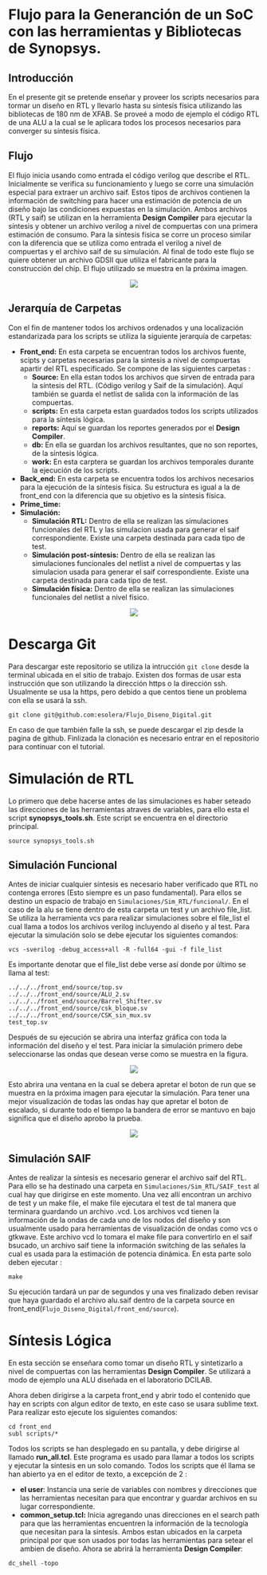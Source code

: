 # Flujo para la Generanción de un SoC con las herramientas y Bibliotecas de Synopsys.
## Introducción
En el presente git se pretende enseñar y proveer los scripts necesarios para tormar un diseño en RTL y llevarlo hasta su sintesís física utilizando las bibliotecas de 180 nm de XFAB.  Se proveé a modo de ejemplo el código RTL de una ALU a la cual se le aplicara todos los procesos necesarios para converger su síntesis física.  


## Flujo
El flujo inicia usando como entrada el código verilog que describe el RTL. Inicialmente se verifica su funcionamiento y luego se corre una simulación especial para extraer un archivo saif. Estos tipos de archivos contienen la información de switching para hacer una estimación de potencia de un diseño bajo las condiciones expuestas en la simulación. Ambos archivos (RTL y saif) se utilizan en la herramienta **Design Compiler** para ejecutar la síntesis y obtener un archivo verilog a nivel de compuertas con una primera estimación de consumo. Para la síntesis física se corre un proceso similar con la diferencia que se utiliza como entrada el verilog a nivel de compuertas y el archivo saif de su simulación. Al final de todo este flujo se quiere obtener un archivo GDSII que utiliza el fabricante para la construcción del chip. El flujo utilizado se muestra en la próxima imagen.
<p align="center">
  <img src="imagenes/Flujo_topo.png">
</p>

## Jerarquía de Carpetas
Con el fin de mantener todos los archivos ordenados y una localización estandarizada para los scripts se utiliza la siguiente jerarquía de carpetas:

* **Front_end:** En esta carpeta se encuentran todos los archivos fuente, scipts y carpetas necesarias para la sintesis a nivel de compuertas apartir del RTL especificado. Se compone de las siguientes carpetas :
  * **Source:** En ella estan todos los archivos que sirven de entrada para la síntesis del RTL. (Código verilog y Saif de la simulación). Aquí también se guarda el netlist de salida con la información de las compuertas.
  * **scripts:** En esta carpeta estan guardados todos los scripts utilizados para la síntesis lógica.
  * **reports:** Aquí se guardan los reportes generados por el **Design Compiler**.
  * **db:** En ella se guardan los archivos resultantes, que no son reportes, de la síntesis lógica.
  * **work:** En esta carptera se guardan los archivos temporales durante la ejecución de los scripts.
* **Back_end:** En esta carpeta se encuentra todos los archivos necesarios para la ejecución de la síntesis física. Su estructura es igual a la de front_end con la diferencia que su objetivo es la síntesis física.
* **Prime_time:**
* **Simulación:**
  * **Simulación RTL:** Dentro de ella se realizan las simulaciones funcionales del RTL y las simulacion usada para generar el saif correspondiente. Existe una carpeta destinada para cada tipo de test.
  * **Simulación post-síntesis:** Dentro de ella se realizan las simulaciones funcionales del netlist a nivel de compuertas y las simulacion usada para generar el saif correspondiente. Existe una carpeta destinada para cada tipo de test. 
  * **Simulación física:** Dentro de ella se realizan las simulaciones funcionales del netlist a nivel físico.
<p align="center">
  <img src="imagenes/Diagrama_carpetas.png">
</p>

# Descarga Git
Para descargar este repositorio se utiliza la intrucción ``git clone`` desde la terminal ubicada en el sitio de trabajo. Existen dos formas de usar esta instrucción que son utilizando la dirección https o la dirección ssh. Usualmente se usa la https, pero debido a que centos tiene un problema con ella se usará la ssh. 
```
git clone git@github.com:esolera/Flujo_Diseno_Digital.git
```
En caso de que también falle la ssh, se puede descargar el zip desde la pagina de github. Finlizada la clonación es necesario entrar en el repositorio para continuar con el tutorial.
# Simulación de RTL
Lo primero que debe hacerse antes de las simulaciones es haber seteado las direcciones de las herramientas atraves de variables, para ello esta el script **synopsys_tools.sh**. Este script se encuentra en el directorio principal.
```
source synopsys_tools.sh
```
## Simulación Funcional
Antes de iniciar cualquier síntesis es necesario haber verificado que RTL no contenga errores (Esto siempre es un paso fundamental). Para ellos se destino un espacio de trabajo en ```Simulaciones/Sim_RTL/funcional/```. En el caso de la alu se tiene dentro de esta carpeta un test y un archivo file_list. Se utiliza la herramienta vcs para realizar simulaciones sobre el file_list el cual llama a todos los archivos verilog incluyendo al diseño y al test. Para ejecutar la simulación solo se debe ejecutar los siguientes comandos:
```
vcs -sverilog -debug_access+all -R -full64 -gui -f file_list
```
 Es importante denotar que el file_list debe verse así donde por último se llama al test:
```
../../../front_end/source/top.sv
../../../front_end/source/ALU_2.sv
../../../front_end/source/Barrel_Shifter.sv
../../../front_end/source/csk_bloque.sv
../../../front_end/source/CSK_sin_mux.sv
test_top.sv
```
Después de su ejecución se abrira una interfaz gráfica con toda la información del diseño y el test. Para iniciar la simulación primero debe seleccionarse las ondas que desean verse como se muestra en la figura. 

<p align="center">
  <img src="imagenes/vcs_RTL.png">
</p>
Esto abrira una ventana en la cual se debera apretar el boton de run que se muestra en la próxima imagen para ejecutar la simulación. Para tener una mejor visualización de todas las ondas hay que apretar el boton de escalado, si durante todo el tiempo la bandera de error se mantuvo en bajo significa que el diseño aprobo la prueba.

<p align="center">
  <img src="imagenes/wave_RTL.png">
</p>

## Simulación SAIF
Antes de realizar la síntesis es necesario generar el archivo saif del RTL. Para ello se ha destinado una carpeta en ``Simulaciones/Sim_RTL/SAIF_test`` al cual hay que dirigirse en este momento. Una vez allí encontran un archivo de test y un make file, el make file ejecutara el test de tal manera que terminara guardando un archivo .vcd. Los archivos vcd tienen la información de la ondas de cada uno de los nodos del diseño y son usualmente usado para herramientas de visualización de ondas como vcs o gtkwave. Este archivo vcd lo tomara el make file para convertirlo en el saif bsucado, un archivo saif tiene la información switching de las señales la cual es usada para la estimación de potencia dinámica. En esta parte solo deben ejecutar :
```
make
```
Su ejecución tardará un par de segundos y una ves finalizado deben revisar que haya guardado el archivo alu.saif dentro de la carpeta source en front_end(```Flujo_Diseno_Digital/front_end/source```).
# Síntesis Lógica
En esta sección  se enseñara como tomar un diseño RTL y sintetizarlo a nivel de compuertas con las herramientas **Design Compiler**. Se utilizará a modo de ejemplo una ALU diseñada en el laboratorio DCILAB. 

Ahora deben dirigirse a la carpeta front_end y abrir todo el contenido que hay en scripts con algun editor de texto, en este caso se usara sublime text. Para realizar esto ejecute los siguientes comandos:
```
cd front_end
subl scripts/*
```
Todos los scripts se han desplegado en su pantalla, y debe dirigirse al llamado **run_all.tcl**. Este programa es usado para llamar a todos los scripts y ejecutar la síntesis en un solo comando. Todos los scripts que él llama se han abierto ya en el editor de texto, a excepción de 2 :
* **el user**: Instancia una serie de variables con nombres y direcciones que las herramientas necesitan para que encontrar y guardar archivos en su lugar correspondiente.
* **common_setup.tcl:** Inicia agregando unas direcciones en el search path para que las herramientas encuentren la información de la tecnología que necesitan para la sintesís.
Ambos estan ubicados en la carpeta principal por que son usados por todas las herramientas para setear el ambien de diseño.
Ahora se abrirá la herramienta **Design Compiler**:
```
dc_shell -topo
```
